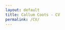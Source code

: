 ```yaml
---
layout: default
title: Callum Coots - CV
permalink: /CV/
---
```


<a href="/assets/Resume-2-.pdf" class="image fit"></a>
